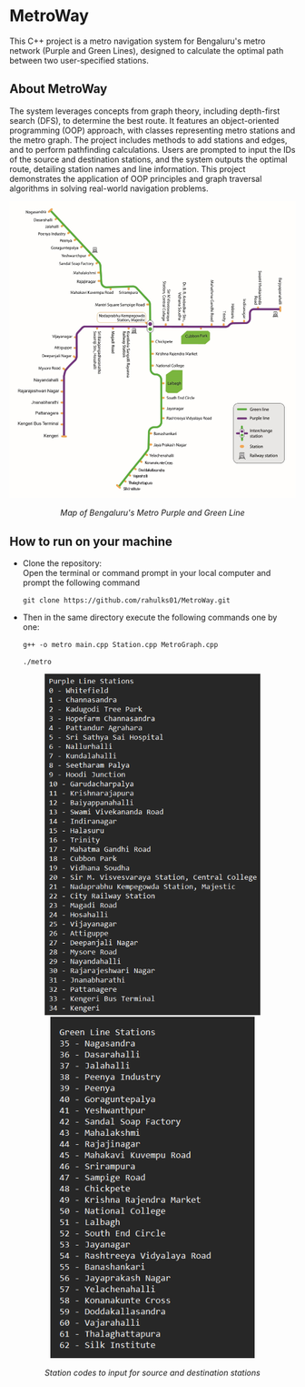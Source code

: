 # MetroWay

This C++ project is a metro navigation system for Bengaluru's metro network (Purple and Green Lines),
designed to calculate the optimal path between two user-specified stations.

## About MetroWay

The system leverages concepts from graph theory, including depth-first search (DFS), to determine the best route.
It features an object-oriented programming (OOP) approach, with classes representing metro stations and the metro graph.
The project includes methods to add stations and edges, and to perform pathfinding calculations.
Users are prompted to input the IDs of the source and destination stations, and the system outputs the optimal route, detailing station names and line information.
This project demonstrates the application of OOP principles and graph traversal algorithms in solving real-world navigation problems.

<p align="center">
  <img alt="metroMap" width="650" src="https://github.com/rahulks01/MetroWay/blob/master/img/MetroMap.png">
</p>
<p align="center">
  <em>Map of Bengaluru's Metro Purple and Green Line</em>
</p>

## How to run on your machine
- Clone the repository:
  <br>Open the terminal or command prompt in your local computer and prompt the following command
  ```
  git clone https://github.com/rahulks01/MetroWay.git
  ```
- Then in the same directory execute the following commands one by one:
  ```
  g++ -o metro main.cpp Station.cpp MetroGraph.cpp
  ```
  ```
  ./metro
  ```
<p align="center">
  <img src="https://github.com/rahulks01/MetroWay/blob/master/img/PurpleLineCodes.png" alt="PurpleLineCodes" height="600"/>
  <img src="https://github.com/rahulks01/MetroWay/blob/master/img/GreenLineCodes.png" alt="GreenLineCodes" height="600"/>
</p>
<p align="center">
  <em>Station codes to input for source and destination stations</em>
</p>

